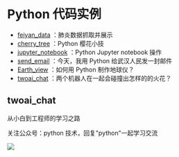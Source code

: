 # Python 代码实例

+ [feiyan_data](https://github.com/JustDoPython/python-examples/tree/master/chaoxi/feiyan_data) ：肺炎数据抓取并展示
+ [cherry_tree](https://github.com/JustDoPython/python-examples/tree/master/chaoxi/cherry_tree) ：Python 樱花小技
+ [jupyter_notebook](https://github.com/JustDoPython/python-examples/tree/master/chaoxi/jupyter_notebook) ：Python Jupyter notebook 操作
+ [send_email](https://github.com/JustDoPython/python-examples/tree/master/chaoxi/send_email) ：今天，我用 Python 给武汉人民发一封邮件 
+ [Earth_view](https://github.com/JustDoPython/python-examples/tree/master/chaoxi/Earth_view) ：如何用 Python 制作地球仪？ 
+ [twoai_chat](https://github.com/JustDoPython/python-examples/tree/master/chaoxi/twoai_chat) ：两个机器人在一起会碰撞出怎样的的火花？ 

twoai_chat
---

从小白到工程师的学习之路

关注公众号：python 技术，回复"python"一起学习交流

![](http://favorites.ren/assets/images/python.jpg)
